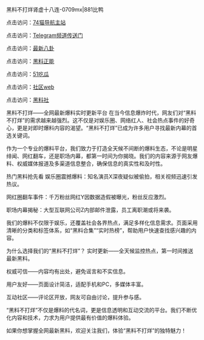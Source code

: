 黑料不打烊肾虚十八连-0709mx|881比鸭

点击访问：<a href="https://74mao.com/">74猫导航主站</a>

点击访问：<a href="https://74mao.com/">Telegram频道传送门</a>

点击访问：<a href="https://heiliao9wsbg3.pages.dev ">最新八卦</a>

点击访问：<a href="https://heiliaoryrhyu.pages.dev">黑料正能</a>

点击访问：<a href="https://heiliaox6jgh3.pages.dev">51吃瓜</a>

点击访问：<a href="https://heiliaokof3cy.pages.dev">社区web</a>

点击访问：<a href="https://heiliaotlyq53.pages.dev">黑料社</a>

黑料不打烊——全网最新爆料实时更新平台
在当今信息爆炸时代，网友们对“黑料不打烊”的需求越来越强烈。这不仅是对娱乐圈、网络红人、社会热点事件的好奇心，更是对即时爆料内容的渴望。“黑料不打烊”已成为许多用户寻找最新内幕的首选关键词。

作为一个专业的爆料平台，我们致力于打造全天候不间断的爆料生态，不论是明星绯闻、网红翻车，还是职场内幕，都第一时间为你揭晓。我们的内容来源于网友爆料、权威媒体报道及多渠道信息整合，确保信息的真实性和及时性。

热门黑料抢先看
娱乐圈震撼爆料：知名演员X深夜疑似被偷拍，相关视频迅速引发热议。

网红圈翻车事件：千万粉丝网红Y因数据造假被曝光，粉丝反应激烈。

职场内幕揭秘：大型互联网公司Z内部邮件泄露，员工离职潮或将来袭。

我们的爆料不仅限于娱乐，还覆盖社会各界热点，满足多样化信息需求。页面采用清晰的分类和标签体系，如“黑料合集”“实时热榜”，帮助用户快速查找感兴趣的内容。

为什么选择我们的“黑料不打烊”？
实时更新——全天候监控热点，第一时间推送最新黑料。

权威可信——内容均有出处，避免谣言和不实信息。

用户友好——页面设计简洁，适配手机和PC，多媒体丰富。

互动社区——评论区开放，网友可自由讨论，提升参与感。

“黑料不打烊”不仅是爆料的代名词，更是信息透明和互动交流的平台。我们不断优化内容和技术，力求为用户提供最有价值的爆料体验。

如果你想掌握全网最新黑料，欢迎关注我们，体验“黑料不打烊”的独特魅力！
